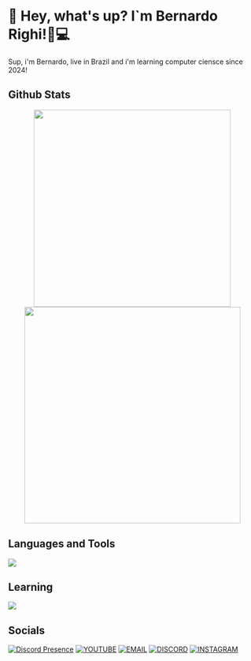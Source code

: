 # 👋 Hey, what's up? I`m Bernardo Righi!👨💻

Sup, i'm Bernardo, live in Brazil and i'm learning computer ciensce since 2024!

## Github Stats
<div align="center">
      <img width="400px" src="https://github-readme-stats.vercel.app/api?username=righibe&theme=blue_navy&hide_border=true&include_all_commits=false&count_private=false"/>
      <img width="439px" src="https://github-readme-streak-stats.herokuapp.com/?user=righibe&theme=blue_navy&hide_border=true"/>
</div>

## Languages and Tools

<img src="https://skillicons.dev/icons?i=python,js,html,css,vscode,git,github" />


## Learning

<img src="https://skillicons.dev/icons?i=python,java,csharp" />


## Socials
[![Discord Presence](https://lanyard.cnrad.dev/api/664656129770389545?hideStatus=true&hideClan=true&animatedDecoration=true&hideBadges=true&theme=dark)](https://discord.com/users/664656129770389545)
[![YOUTUBE](https://go-skill-icons.vercel.app/api/icons?i=youtube)](https://www.youtube.com/@righibro)
[![EMAIL](https://skillicons.dev/icons?i=gmail)](mailto:bernardomicolrighi@outlook.com)
[![DISCORD](https://skillicons.dev/icons?i=discord)](https://discord.com/users/664656129770389545)
[![INSTAGRAM](https://skillicons.dev/icons?i=instagram)](https://www.instagram.com/righi._)
